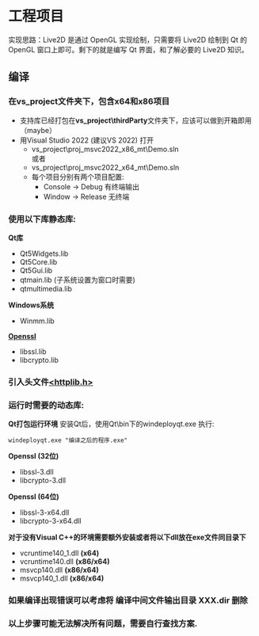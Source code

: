 # 工程项目

实现思路：Live2D 是通过 OpenGL 实现绘制，只需要将 Live2D 绘制到 Qt 的 OpenGL 窗口上即可。剩下的就是编写 Qt 界面，和了解必要的 Live2D 知识。

## 编译
### 在vs_project文件夹下，包含x64和x86项目
* 支持库已经打包在**vs_project\thirdParty**文件夹下，应该可以做到开箱即用（maybe）
* 用Visual Studio 2022 (建议VS 2022) 打开 			
  *  vs_project\proj_msvc2022_x86_mt\Demo.sln  
    或者
  *  vs_project\proj_msvc2022_x64_mt\Demo.sln
  *  每个项目分别有两个项目配置:  
     * Console -> Debug 有终端输出
     * Window -> Release 无终端  

### 使用以下库静态库:  

**Qt库**  
* Qt5Widgets.lib  
* Qt5Core.lib  
* Qt5Gui.lib  
* qtmain.lib  (子系统设置为窗口时需要) 
* qtmultimedia.lib   

**Windows系统**  
* Winmm.lib  

**[Openssl]**
* libssl.lib  
* libcrypto.lib

[Openssl]:https://slproweb.com/products/Win32OpenSSL.html  

### 引入头文件[\<httplib.h\>](https://github.com/yhirose/cpp-httplib)

### 运行时需要的动态库:  

**Qt打包运行环境**
安装Qt后，使用Qt\bin下的windeployqt.exe 执行: 
```shell
windeployqt.exe "编译之后的程序.exe"
```
**Openssl (32位)**
* libssl-3.dll  
* libcrypto-3.dll  

**Openssl (64位)**
* libssl-3-x64.dll  
* libcrypto-3-x64.dll

**对于没有Visual C++的环境需要额外安装或者将以下dll放在exe文件同目录下**

* vcruntime140_1.dll 	**(x64)**
* vcruntime140.dll 		**(x86/x64)**
* msvcp140.dll 			**(x86/x64)**
* msvcp140_1.dll 		**(x86/x64)**

### 如果编译出现错误可以考虑将 编译中间文件输出目录 XXX.dir 删除
### 以上步骤可能无法解决所有问题，需要自行查找方案.